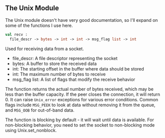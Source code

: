 ## The Unix Module

The Unix module doesn't have very good documentation, so I'll expand on some of the functions I use here.

```ocaml
val recv :
  file_descr -> bytes -> int -> int -> msg_flag list -> int
```

Used for receiving data from a socket.

* file_descr: A file descriptor representing the socket
* bytes: A buffer to store the received data
* int: The starting offset in the buffer where data should be stored
* int: The maximum number of bytes to receive
* msg_flag list: A list of flags that modify the receive behavior

The function returns the actual number of bytes received, which may be less than the buffer capacity. If the peer closes the connection, it will return 0. It can raise `Unix_error` exceptions for various error conditions. Common flags include `MSG_PEEK` to look at data without removing it from the queue, and `MSG_OOB` for out-of-band data.

The function is blocking by default - it will wait until data is available. For non-blocking behavior, you need to set the socket to non-blocking mode using Unix.set_nonblock.

